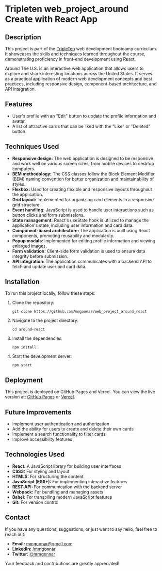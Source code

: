 # Tripleten web_project_around Create with React App

## Description

This project is part of the [TripleTen](https://tripleten.com/es-mex/) web development bootcamp curriculum. It showcases the skills and techniques learned throughout the course, demonstrating proficiency in front-end development using React.

Around The U.S. is an interactive web application that allows users to explore and share interesting locations across the United States. It serves as a practical application of modern web development concepts and best practices, including responsive design, component-based architecture, and API integration.

## Features

- User's profile with an "Edit" button to update the profile information and avatar.
- A list of attractive cards that can be liked with the "Like" or "Deleted" button.

## Techniques Used

- **Responsive design:** The web application is designed to be responsive and work well on various screen sizes, from mobile devices to desktop computers.
- **BEM methodology:** The CSS classes follow the Block Element Modifier (BEM) naming convention for better organization and maintainability of styles.
- **Flexbox:** Used for creating flexible and responsive layouts throughout the application.
- **Grid layout:** Implemented for organizing card elements in a responsive grid structure.
- **Event handling:** JavaScript is used to handle user interactions such as button clicks and form submissions.
- **State management:** React's useState hook is utilized to manage the application's state, including user information and card data.
- **Component-based architecture:** The application is built using React components, promoting reusability and modularity.
- **Popup modals:** Implemented for editing profile information and viewing enlarged images.
- **Form validation:** Client-side form validation is used to ensure data integrity before submission.
- **API integration:** The application communicates with a backend API to fetch and update user and card data.

## Installation

To run this project locally, follow these steps:

1. Clone the repository:
   ```
   git clone https://github.com/mmgonnar/web_project_around_react
   ```
2. Navigate to the project directory:
   ```
   cd around-react
   ```
3. Install the dependencies:
   ```
   npm install
   ```
4. Start the development server:
   ```
   npm start
   ```

## Deployment

This project is deployed on GitHub Pages and Vercel. You can view the live version at:
[GitHub Pages](https://mmgonnar.github.io/web_project_around_react/) or [Vercel](https://web-project-around-react-plum.vercel.app/).

## Future Improvements

- Implement user authentication and authorization
- Add the ability for users to create and delete their own cards
- Implement a search functionality to filter cards
- Improve accessibility features

## Technologies Used

- **React:** A JavaScript library for building user interfaces
- **CSS3:** For styling and layout
- **HTML5:** For structuring the content
- **JavaScript (ES6+):** For implementing interactive features
- **REST API:** For communication with the backend server
- **Webpack:** For bundling and managing assets
- **Babel:** For transpiling modern JavaScript features
- **Git:** For version control

## Contact

If you have any questions, suggestions, or just want to say hello, feel free to reach out:

- **Email:** [mmgonnar@gmail.com](mailto:mmgonnar@gmail.com)
- **LinkedIn:** [/mmgonnar](https://www.linkedin.com/in/mmgonnar/)
- **Twitter:** [@mmgonnar](https://x.com/mmgonnar)

Your feedback and contributions are greatly appreciated!
